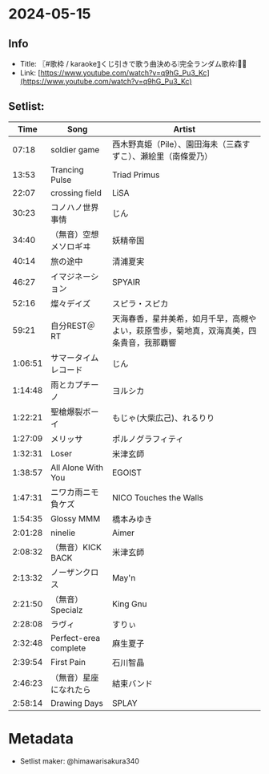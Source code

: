 # 2024-05-15

## Info
- Title: 〖#歌枠 / karaoke〗くじ引きで歌う曲決める❕完全ランダム歌枠❕🎤🌟
- Link: [https://www.youtube.com/watch?v=q9hG_Pu3_Kc](https://www.youtube.com/watch?v=q9hG_Pu3_Kc)

## Setlist:
| Time      | Song                                | Artist                                                  |
|-----------|-------------------------------------|---------------------------------------------------------|
| 07:18     | soldier game                        | 西木野真姫（Pile）、園田海未（三森すずこ）、瀬絵里（南條愛乃）|
| 13:53     | Trancing Pulse                      | Triad Primus                                            |
| 22:07     | crossing field                      | LiSA                                                    |
| 30:23     | コノハノ世界事情                     | じん                                                    |
| 34:40     | （無音）空想メソロギヰ                | 妖精帝国                                                 |
| 40:14     | 旅の途中                             | 清浦夏実                                                 |
| 46:27     | イマジネーション                     | SPYAIR                                                  |
| 52:16     | 燦々デイズ                          | スピラ・スピカ                                            |
| 59:21     | 自分REST＠RT                         | 天海春香，星井美希，如月千早，高槻やよい，萩原雪歩，菊地真，双海真美，四条貴音，我那覇響 |
| 1:06:51   | サマータイムレコード                  | じん                                                    |
| 1:14:48   | 雨とカプチーノ                       | ヨルシカ                                                 |
| 1:22:21   | 聖槍爆裂ボーイ                       | もじゃ(大柴広己)、れるりり                                |
| 1:27:09   | メリッサ                            | ポルノグラフィティ                                         |
| 1:32:31   | Loser                               | 米津玄師                                                 |
| 1:38:57   | All Alone With You                  | EGOIST                                                  |
| 1:47:31   | ニワカ雨ニモ負ケズ                    | NICO Touches the Walls                                   |
| 1:54:35   | Glossy MMM                          | 橋本みゆき                                                |
| 2:01:28   | ninelie                             | Aimer                                                   |
| 2:08:32   | （無音）KICK BACK                   | 米津玄師                                                 |
| 2:13:32   | ノーザンクロス                       | May'n                                                   |
| 2:21:50   | （無音）Specialz                     | King Gnu                                                |
| 2:28:08   | ラヴィ                               | すりぃ                                                   |
| 2:32:48   | Perfect-erea complete               | 麻生夏子                                                 |
| 2:39:54   | First Pain                          | 石川智晶                                                 |
| 2:46:23   | （無音）星座になれたら                | 結束バンド                                                 |
| 2:58:14   | Drawing Days                        | SPLAY                                                   |

# Metadata
- Setlist maker: @himawarisakura340
